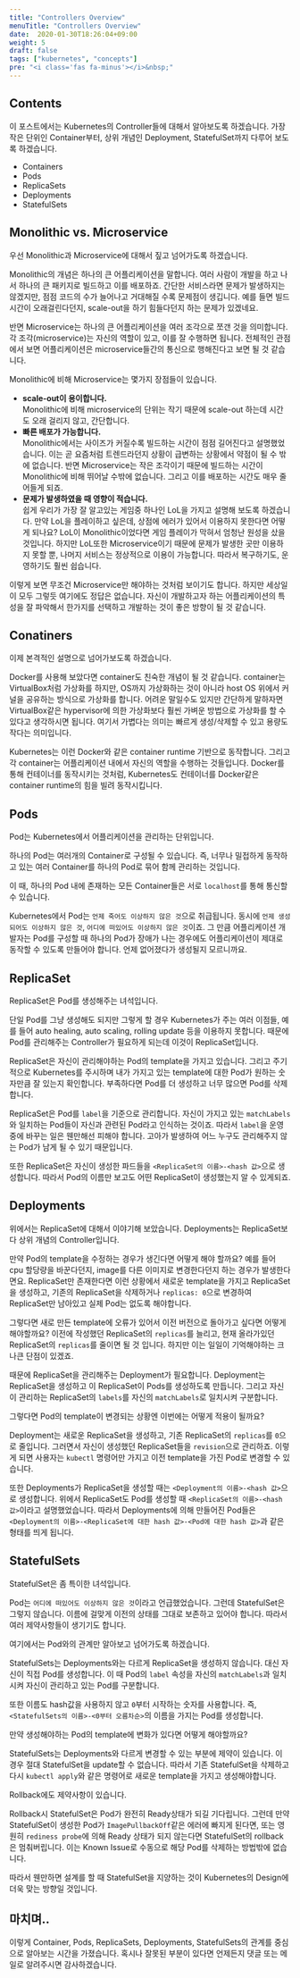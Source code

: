 ```yaml
---
title: "Controllers Overview"
menuTitle: "Controllers Overview"
date:  2020-01-30T18:26:04+09:00
weight: 5
draft: false
tags: ["kubernetes", "concepts"]
pre: "<i class='fas fa-minus'></i>&nbsp;"
---
```


## Contents

이 포스트에서는 Kubernetes의 Controller들에 대해서 알아보도록 하겠습니다.
가장 작은 단위인 Container부터, 상위 개념인 Deployment, StatefulSet까지 다루어 보도록 하겠습니다.

* Containers
* Pods
* ReplicaSets
* Deployments
* StatefulSets

## Monolithic vs. Microservice

우선 Monolithic과 Microservice에 대해서 짚고 넘어가도록 하겠습니다.

Monolithic의 개념은 하나의 큰 어플리케이션을 말합니다.
여러 사람이 개발을 하고 나서 하나의 큰 패키지로 빌드하고 이를 배포하죠.
간단한 서비스라면 문제가 발생하지는 않겠지만, 점점 코드의 수가 늘어나고 거대해질 수록 문제점이 생깁니다.
예를 들면 빌드시간이 오래걸린다던지, scale-out을 하기 힘들다던지 하는 문제가 있겠네요.

반면 Microservice는 하나의 큰 어플리케이션을 여러 조각으로 쪼갠 것을 의미합니다.
각 조각(microservice)는 자신의 역할이 있고, 이를 잘 수행하면 됩니다.
전체적인 관점에서 보면 어플리케이션은 microservice들간의 통신으로 행해진다고 보면 될 것 같습니다.

Monolithic에 비해 Microservice는 몇가지 장점들이 있습니다.

* **scale-out이 용이합니다.**  
  Monolithic에 비해 microservice의 단위는 작기 때문에 scale-out 하는데 시간도 오래 걸리지 않고, 간단합니다.
* **빠른 배포가 가능합니다.**  
  Monolithic에서는 사이즈가 커질수록 빌드하는 시간이 점점 길어진다고 설명했었습니다.
  이는 곧 요즘처럼 트렌드라던지 상황이 급변하는 상황에서 약점이 될 수 밖에 없습니다.
  반면 Microservice는 작은 조각이기 때문에 빌드하는 시간이 Monolithic에 비해 뛰어날 수밖에 없습니다.
  그리고 이를 배포하는 시간도 매우 줄어들게 되죠.
* **문제가 발생하였을 때 영향이 적습니다.**  
  쉽게 우리가 가장 잘 알고있는 게임중 하나인 LoL을 가지고 설명해 보도록 하겠습니다.
  만약 LoL을 플레이하고 싶은데, 상점에 에러가 있어서 이용하지 못한다면 어떻게 되나요?
  LoL이 Monolithic이었다면 게임 플레이가 막혀서 엄청난 원성을 샀을 것입니다.
  하지만 LoL또한 Microservice이기 때문에 문제가 발생한 곳만 이용하지 못할 뿐, 나머지 서비스는 정상적으로 이용이 가능합니다.
  따라서 복구하기도, 운영하기도 훨씬 쉽습니다.

이렇게 보면 무조건 Microservice만 해야하는 것처럼 보이기도 합니다.
하지만 세상일이 모두 그렇듯 여기에도 정답은 없습니다.
자신이 개발하고자 하는 어플리케이션의 특성을 잘 파악해서 한가지를 선택하고 개발하는 것이 좋은 방향이 될 것 같습니다.

## Conatiners

이제 본격적인 설명으로 넘어가보도록 하겠습니다.

Docker를 사용해 보았다면 container도 친숙한 개념이 될 것 같습니다.
container는 VirtualBox처럼 가상화를 하지만, OS까지 가상화하는 것이 아니라 host OS 위에서 커널을 공유하는 방식으로 가상화를 합니다.
어려운 말일수도 있지만 간단하게 말하자면 VirtualBox같은 hypervisor에 의한 가상화보다 훨씬 가벼운 방법으로 가상화를 할 수 있다고 생각하시면 됩니다.
여기서 가볍다는 의미는 빠르게 생성/삭제할 수 있고 용량도 작다는 의미입니다.

Kubernetes는 이런 Docker와 같은 container runtime 기반으로 동작합니다.
그리고 각 container는 어플리케이션 내에서 자신의 역할을 수행하는 것들입니다.
Docker를 통해 컨테이너를 동작시키는 것처럼, Kubernetes도 컨테이너를 Docker같은 container runtime의 힘을 빌려 동작시킵니다.

## Pods

Pod는 Kubernetes에서 어플리케이션을 관리하는 단위입니다.

하나의 Pod는 여러개의 Container로 구성될 수 있습니다.
즉, 너무나 밀접하게 동작하고 있는 여러 Container를 하나의 Pod로 묶어 함께 관리하는 것입니다.

이 때, 하나의 Pod 내에 존재하는 모든 Container들은 서로 `localhost`를 통해 통신할 수 있습니다.

Kubernetes에서 Pod는 `언제 죽어도 이상하지 않은 것`으로 취급됩니다.
동시에 `언제 생성되어도 이상하지 않은 것`, `어디에 떠있어도 이상하지 않은 것`이죠.
그 만큼 어플리케이션 개발자는 Pod를 구성할 때 하나의 Pod가 장애가 나는 경우에도 어플리케이션이 제대로 동작할 수 있도록 만들어야 합니다.
언제 없어졌다가 생성될지 모르니까요.

## ReplicaSet

ReplicaSet은 Pod를 생성해주는 녀석입니다.

단일 Pod를 그냥 생성해도 되지만 그렇게 할 경우 Kubernetes가 주는 여러 이점들, 예를 들어 auto healing, auto scaling, rolling update 등을 이용하지 못합니다.
때문에 Pod를 관리해주는 Controller가 필요하게 되는데 이것이 ReplicaSet입니다.

ReplicaSet은 자신이 관리해야하는 Pod의 template을 가지고 있습니다.
그리고 주기적으로 Kubernetes를 주시하며 내가 가지고 있는 template에 대한 Pod가 원하는 숫자만큼 잘 있는지 확인합니다.
부족하다면 Pod를 더 생성하고 너무 많으면 Pod를 삭제합니다.

ReplicaSet은 Pod를 `label`을 기준으로 관리합니다.
자신이 가지고 있는 `matchLabels`와 일치하는 Pod들이 자신과 관련된 Pod라고 인식하는 것이죠.
따라서 `label`을 운영중에 바꾸는 일은 웬만해선 피해야 합니다.
고아가 발생하여 어느 누구도 관리해주지 않는 Pod가 남게 될 수 있기 때문입니다.

또한 ReplicaSet은 자신이 생성한 파드들을 `<ReplicaSet의 이름>-<hash 값>`으로 생성합니다.
따라서 Pod의 이름만 보고도 어떤 ReplicaSet이 생성했는지 알 수 있게되죠.

## Deployments

위에서는 ReplicaSet에 대해서 이야기해 보았습니다.
Deployments는 ReplicaSet보다 상위 개념의 Controller입니다.

만약 Pod의 template을 수정하는 경우가 생긴다면 어떻게 해야 할까요?
예를 들어 cpu 할당량을 바꾼다던지, image를 다른 이미지로 변경한다던지 하는 경우가 발생한다면요.
ReplicaSet만 존재한다면 이런 상황에서 새로운 template을 가지고 ReplicaSet을 생성하고, 기존의 ReplicaSet을 삭제하거나 `replicas: 0`으로 변경하여 ReplicaSet만 남아있고 실제 Pod는 없도록 해야합니다.

그렇다면 새로 만든 template에 오류가 있어서 이전 버전으로 돌아가고 싶다면 어떻게 해야할까요?
이전에 작성했던 ReplicaSet의 `replicas`를 늘리고, 현재 올라가있던 ReplicaSet의 `replicas`를 줄이면 될 것 입니다.
하지만 이는 일일이 기억해야하는 크나큰 단점이 있겠죠.

때문에 ReplicaSet을 관리해주는 Deployment가 필요합니다.
Deployment는 ReplicaSet을 생성하고 이 ReplicaSet이 Pods를 생성하도록 만듭니다.
그리고 자신이 관리하는 ReplicaSet의 `labels`를 자신의 `matchLabels`로 일치시켜 구분합니다.

그렇다면 Pod의 template이 변경되는 상황엔 이번에는 어떻게 적용이 될까요?

Deployment는 새로운 ReplicaSet을 생성하고, 기존 ReplicaSet의 `replicas`를 `0`으로 줄입니다.
그러면서 자신이 생성했던 ReplicaSet들을 `revision`으로 관리하죠.
이렇게 되면 사용자는 `kubectl` 명령어만 가지고 이전 template을 가진 Pod로 변경할 수 있습니다.

또한 Deployments가 ReplicaSet을 생성할 때는 `<Deployment의 이름>-<hash 값>`으로 생성합니다.
위에서 ReplicaSet도 Pod를 생성할 때 `<ReplicaSet의 이름>-<hash 값>`이라고 설명했었습니다.
따라서 Deployments에 의해 만들어진 Pod들은 `<Deployment의 이름>-<ReplicaSet에 대한 hash 값>-<Pod에 대한 hash 값>`과 같은 형태를 띄게 됩니다.

## StatefulSets

StatefulSet은 좀 특이한 녀석입니다.

Pod는 `어디에 떠있어도 이상하지 않은 것`이라고 언급했었습니다.
그런데 StatefulSet은 그렇지 않습니다.
이름에 걸맞게 이전의 상태를 그대로 보존하고 있어야 합니다.
따라서 여러 제약사항들이 생기기도 합니다.

여기에서는 Pod와의 관계만 알아보고 넘어가도록 하겠습니다.

StatefulSets는 Deployments와는 다르게 ReplicaSet을 생성하지 않습니다.
대신 자신이 직접 Pod를 생성합니다.
이 때 Pod의 `label` 속성을 자신의 `matchLabels`과 일치시켜 자신이 관리하고 있는 Pod를 구분합니다.

또한 이름도 hash값을 사용하지 않고 `0`부터 시작하는 숫자를 사용합니다.
즉, `<StatefulSets의 이름>-<0부터 오름차순>`의 이름을 가지는 Pod를 생성합니다.

만약 생성해야하는 Pod의 template에 변화가 있다면 어떻게 해야할까요?

StatefulSets는 Deployments와 다르게 변경할 수 있는 부분에 제약이 있습니다.
이 경우 절대 StatefulSet을 update할 수 없습니다.
따라서 기존 StatefulSet을 삭제하고 다시 `kubectl apply`와 같은 명령어로 새로운 template을 가지고 생성해야합니다.

Rollback에도 제약사항이 있습니다.

Rollback시 StatefulSet은 Pod가 완전히 Ready상태가 되길 기다립니다.
그런데 만약 StatefulSet이 생성한 Pod가 `ImagePullbackOff`같은 에러에 빠지게 된다면, 또는 영원히 `rediness probe`에 의해 Ready 상태가 되지 않는다면 StatefulSet의 rollback은 멈춰버립니다.
이는 Known Issue로 수동으로 해당 Pod를 삭제하는 방법밖에 없습니다.

따라서 웬만하면 설계를 할 때 StatefulSet을 지양하는 것이 Kubernetes의 Design에 더욱 맞는 방향일 것입니다.

## 마치며..

이렇게 Container, Pods, ReplicaSets, Deployments, StatefulSets의 관계를 중심으로 알아보는 시간을 가졌습니다.
혹시나 잘못된 부분이 있다면 언제든지 댓글 또는 메일로 알려주시면 감사하겠습니다.
